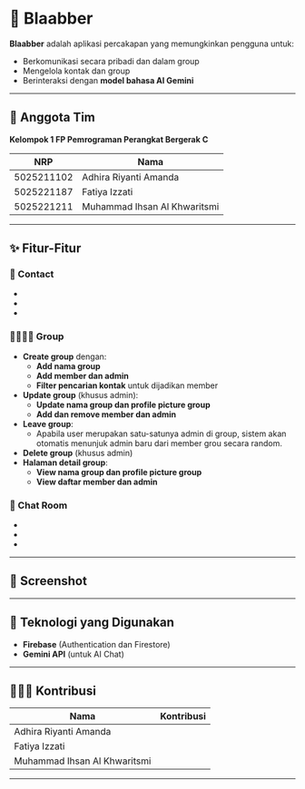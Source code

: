 # 💬 Blaabber

**Blaabber** adalah aplikasi percakapan yang memungkinkan pengguna untuk:
- Berkomunikasi secara pribadi dan dalam group
- Mengelola kontak dan group
- Berinteraksi dengan **model bahasa AI Gemini**

---
## 👥 Anggota Tim

**Kelompok 1 FP Pemrograman Perangkat Bergerak C**

| NRP         | Nama                          |
|-------------|-------------------------------|
| 5025211102  | Adhira Riyanti Amanda         |
| 5025221187  | Fatiya Izzati                 |
| 5025221211  | Muhammad Ihsan Al Khwaritsmi  |

---

## ✨ Fitur-Fitur


### 👥 Contact
- 
-
- 

### 👨‍👩‍👧‍👦 Group
- **Create group** dengan:
  - **Add nama group**
  - **Add member dan admin**
  - **Filter pencarian kontak** untuk dijadikan member
- **Update group** (khusus admin):
  - **Update nama group dan profile picture group**
  - **Add dan remove member dan admin**
- **Leave group**:
    - Apabila user merupakan satu-satunya admin di group, sistem akan otomatis menunjuk admin baru dari member grou secara random.
- **Delete group** (khusus admin)
- **Halaman detail group**:
  - **View nama group dan profile picture group**
  - **View daftar member dan admin**

### 💬 Chat Room
- 
- 
- 

---

## 📸 Screenshot


---

## 🚀 Teknologi yang Digunakan
- **Firebase** (Authentication dan Firestore)
- **Gemini API** (untuk AI Chat)

---

## 🧑‍🤝‍🧑 Kontribusi

| Nama             | Kontribusi                                                                 |
|------------------|----------------------------------------------------------------------------|
| Adhira Riyanti Amanda   |  |
| Fatiya Izzati  |  |
| Muhammad Ihsan Al Khwaritsmi     |            |

---
